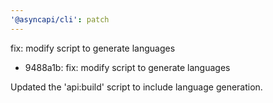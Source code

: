 ```yaml
---
'@asyncapi/cli': patch
---
```


fix: modify  script to generate languages

- 9488a1b: fix: modify  script to generate languages

Updated the 'api:build' script to include language generation.


